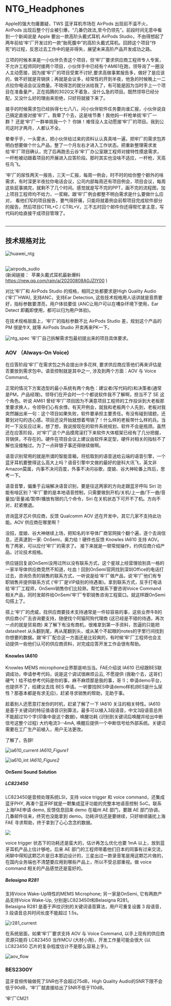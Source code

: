 # NTG_Headphones

Apple的强大勿庸置疑，TWS 蓝牙耳机市场在 AirPods 出现前不温不火，AirPods 出现后整个行业被引爆，“几番仍效法,至今仍领先”。前段时间无意中看到一个新闻说是 Apple 要出一款高阶头戴式耳机 AirPods Studio，不由得想起了两年前给‘牢’厂开发过的一款“胎死腹中”的高阶头戴式耳机。回顾这个项目“作死”的过程，反思过去工作中的是非得失，展望未来高阶产品开发成功之路。 </br>

立项的时候本来是一小伙伴负责这个项目，但‘牢’厂要求供应商工程师专人专案，不允许工程师同时接两个项目，小伙伴手中已经有个AM61在跑，领导询了一圈没人主动愿接，因为接‘牢’厂的项目受累不讨好,要求高做事累报告多，做好了是应该的，做不好就是背锅侠；再就是会议多，经常性的开到半夜，他急的时候晚上一二点拉你电话会议没商量。不晓得怎的就分派给我了，有可能是因为当时手上一个项目在准备量产，正在捣腾的3020又不着急，没什么急的项目。既然领导已经分配，又没什么好的理由来拒绝，只好将就接下来了。</br>

接手的时候需求包已经拆得七七八八，问小伙伴软件任务要向谁汇报，小伙伴说自己搞定直接对接‘牢’厂。我晕了个去，这是啥节奏！我他妈一杆枪单挑‘牢’厂一群？ 还是‘牢’厂一群单挑我一个？ 你妹！难怪没人主动愿接‘牢’厂的项目。我到公司这时才两月，人都认不全。</br>

晕晕乎乎，一头雾水，把小伙伴给过来的资料认认真真啃一遍，把牢厂的需求包弄明白想要做个什么产品，整了一个月左右才进入工作状态。把重新整理需求发给‘牢’厂项目确认，完了后再跑去云谷‘牢’厂办公室跟工程师对接特性摸底需求，一杆枪被动跟着项目的开展进入应答阶段。那时其实也没啥不适应，一杆枪，天高任鸟飞。 </br>

‘牢’厂的尿性两天一报告，三天一汇报，每周一例会，时不时的给你整个额外的啥需求，有时深更半夜拉你电话会议，公司内部每周还有项目例会，项目会议，每周这些屁事搞完，就剩不了几个时间。感觉就是写不完的PPT，画不完的流程图，加上项目工程师均不给力，一浆糊，跟‘牢’厂例会都整不明白需求是什么要做什么应对， 看他们写的项目报告，要气得肝痛，只能将就着例会前帮项目完成软件部分的报告，然后项目CTRL+C / CTRL+V，三不五时回个邮件你还得帮忙拿主意，写代码的给直接干成项目管理了。
</br>
</br>
****
## 技术规格对比

![huawei_ntg](https://i.loli.net/2020/08/21/SdwEUAFBezZvaf7.png)</br>
</br>

![airpods_sudio](https://i.loli.net/2020/08/21/JtTcD145nOmVPZr.png)</br>
(新闻链接：&ensp;苹果头戴式耳机最新爆料 &ensp;  https://new.qq.com/rain/a/20200808A0JZIY00 )</br>

对比‘牢’厂和 AirPods Studio 的规格，相同之处都要求是High Quality Audio (‘牢’厂HWA), 支持ANC，支持Ear Detection, 这些技术规格用人话讲就是音质要好，指标参数要漂亮，用户体验要佳 (ANC让用户可以在嘈杂环境下使用，Ear Detect 即戴即使用，都可以归为用户体验)。</br>

在技术规格层面上，‘牢’厂的指标参数不比 AirPods Studio 差，规划这个产品的 PM 很是牛X, 就等 AirPods Studio 开卖再来PK一下。</br>

![ntg_spec](https://i.loli.net/2020/08/24/ZtO5g2TwJBEM6xP.png)
‘牢’厂自己拆解需求包最初提出来的项目具体要求。

### AOV （Always-On Voice)
在应答阶段‘牢’厂在需求包之外会提出许多花样, 要求供应商应答他们再来评估是否要放到需求包中。语音控制就是其中之一, 涉及到两个方面：AOV 与 Voice Command。</br>

正常的情况下方案选型的最小系统有两个角色：建议者(写代码的)和决策者(通常是PM，产品经理)。领导们在开会时一个个都说软件我不了解啊，担当不了 SE 这个角色。听说 AM61 曾经‘牢’厂项目因为不满意项目工程师的工作投诉到大老板那里要求换人，令领导们心有余悸。有天开例会，就我和老板两个人先到，老板对我突然蹦出来一句：这个项目如果失败，软件要承担主要责任。有没有碰到错题，还要划对勾的违心感。项目还没开始就想着甩锅了！什么样的老板带什么样的兵。当时一下没反应过来，想了想，我说按现在的软件系统规划，软件不会是瓶颈。虽然还在应答阶段，对‘牢’厂这个产品摸爬滚打下来软件大体框架已经有了几分把握，背锅侠，不存在的。硬件在项目会议上建议由软件来定型，硬件对相关的指标不了解也没接触过。为了一点碎银子事还得继续做啊。</br>

语音识别常用的就是所谓的智能音箱，将拾取到的语音送给云端的语音引擎，一个蓝牙耳机要整得这么高大上吗？语音引擎中文做的最好的是科大讯飞，英文非Amazon莫属，内事不决问百度，外事不决问谷歌，度娘、谷大神轮番上阵后，思考一下。</br>

语音音擎，偏重于云端解决语音识别，要是往这两家的方向走跟蓝牙呼叫 Siri 功能有啥区别？‘牢’厂要的是本地语音控制，只需要做到开机/关机/上一曲/下一曲/音量加/音量减/暂停/播放有限的几个命令，Siri 在关机状态下可开不了机。方向不对，赶紧撤退。</br>

咨询蓝牙芯片供应商，反馈 Qualcomm AOV 还在开发中，其它几家不支持此功能。AOV 供应商在哪里啊？</br>

没招，度娘、谷大神继续上场，把知名的半导体厂商官网挨个翻个遍，逐个去询信息，还真逮到一家: OnSemi，奥力给！硬件也反馈 Knowles IA610 支持 AOV。有了两家，可以应付‘牢’厂的需求了。 接下来就是一顿常规操作，约供应商介绍产品，讨论技术规格。</br>

供应链回复说OnSemi没用过所以没有联系方式，这个星球上经营理验别具一格的一家半导体供应商竞然不知道，吐血！回到OnSemi官网找到深圳Office的电话打过去，咨询负责的销售的联系方式，一听说是给‘牢’厂做产品，说‘牢’厂他们有专职销售并提供联系方式 (‘牢’厂是VIP级别的待遇害)。拿到联系方式，反手打电话给‘牢’厂工程师，OnSemi销售你们比较熟，帮忙联系下要咨询Voice Command 相关产品，同时发邮件给OnSemi‘牢’厂专职销售咨询工程窗口。就这样跟OnSemi勾搭上了。</br>

搭上‘牢’厂的虎威，找供应商要技术支持通常是一件较容易的事，这些业界牛B的供应商小厂去咨询要支持，随便找个阿猫阿狗代理商 (这已经是不错的待遇，再次一点的就是贸易商) 来了解下有没有商机，很难拿到第一手资料，苦逼的只能把 datasheet 从头翻到尾，再从尾翻到头，或从某个不起眼的notes的字里行间找到你想要的数据。跟‘牢’厂配合这一方面还是比较爽的，有时候‘牢’厂工程师也会主动提供一些他们认可的供应商资料，对完成应答开发工作会很有帮助。</br>

#### Knowles IA610
Knowles MEMS microphone业界那是响当当。FAE介绍说 IA610 已经跟BES联调成功，申请参考代码，说是这个调试很麻烦云云, 不愿提供 (我勒个去，这哥们硬气！给不给参考代码是你的事，麻不麻烦那是我的事，哥 !)；申请demo平台，也提供不了，给建议去找 BES 申请。一听要找BES申请demo样机(BES是什么尿性？那基本都是有求无应)，赶紧寻求销售的帮助，无助于事。</br>

趁着别人还愿意打发你的时机，赶紧了解了一下 IA610 关注的相关特性。IA610 是基于关键词的特征值语音识别算法，最多可以植入3段语音，中文3段语音总共不能超过10个字(印象中是这个数据)，唤醒功耗 (识别到关键词后唤醒并给出中断信号这整个过程) 大约电流3--4mA, 唤醒后提供一个中断信号给外部系统。关键词需要在工厂生产前植入，用户无法更改。</br>

了解了，告辞!</br>

![ia610_current](https://i.loli.net/2020/08/22/oDtdxqERjwp5JU3.png)
_IA610_Figure1_

![ia610_int](https://i.loli.net/2020/08/22/DS9pzQyH8qRJen7.png)
_IA610_Figure2_

#### OnSemi Sound Solution
##### LC823450
LC823450是音频处理系统LSI，支持 voice trigger 和 voice command，还集成蓝牙PHY, 再凑个蓝牙RF就是一颗集成蓝牙功能的完整本地语音控制 SoC。联系上海FAE申请 demo, 反馈信息回来 demo 在福州 AE 部门，要跟 AE 部门协调，几番邮件往来，终究也没能拿到 demo。功耗评估还是要继续，只好继续骚扰上海 FAE 寻求帮助，终于拿到了心心念念的数据。</br>

![](https://i.loli.net/2020/08/22/bzTLU4GjKBCaWD8.png)
</br>

voice trigger 状态下的功耗还是蛮大的，估计再怎么优化也要 1mA 以上，放到蓝牙耳机产品上估计够呛。后来 AE 部门的工程师带着他们日本的同事有过来交流，闲聊中得知这颗芯片是日本那边设计的，三星出过一款录音笔是用这颗芯片做的，在国内业务端也不清楚要应用到哪些产品上，所以不受总部重视。做 voice command 相关的产品感觉还是蛮好的。

##### Belasigna R281

支持Voice Wake-Up特性的MEMS Microphone; 另一家是OnSemi, 它有两款产品支持Voice Wake-Up, 分别是LC823450t和Belasigna R281。</br>
Belasigna R281 是基于声纹识别的关键词语音算法，用户可重复设置 3 段语音，3 段语音总共时间长度不能超过 1.5s。</br>


![r281_current](https://i.loli.net/2020/08/22/xlwNPJSbCjAkoet.png)
</br>

在系统层面，如果‘牢’厂要求支持 AOV 与 Voice Command, 以手上现有的供应商资源只能将 LC823450 当作MCU (大材小用)，开发工作量可能会很大 (以 LC823450 芯片的复杂程度估计不是那么容易上手)。</br>

![aov_flow](https://i.loli.net/2020/08/23/It4YJkv5Bw6uiQq.png)
</br>

### BES2300Y

蓝牙音频传输做死了SNR也不会超过75dB，High Quality Audio的SNR下限不会低于90dB，‘牢’厂就直接给出了SNR不低于110dB。

‘牢’厂CM21
